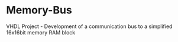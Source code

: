 # Memory-Bus
VHDL Project - Development of a communication bus to a simplified 16x16bit memory RAM block
